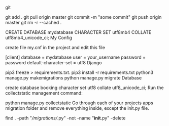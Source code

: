 git

git add . 
git pull origin master
git commit -m "some commit"
git push origin master
git rm -r --cached .

CREATE DATABASE mydatabase CHARACTER SET utf8mb4 COLLATE utf8mb4_unicode_ci;
My Config

create file my.cnf in the project and edit this file

[client]
database = mydatabase
user = your_username
password = password
default-character-set = utf8
Django

pip3 freeze > requirements.txt.
pip3 install -r requirements.txt
python3 manage.py makemigrations
python manage.py migrate
Database

create database booking character set utf8 collate utf8_unicode_ci;
Run the collectstatic management command:

python manage.py collectstatic
Go through each of your projects apps migration folder and remove everything inside, except the init.py file.

find . -path "*/migrations/*.py" -not -name "__init__.py" -delete